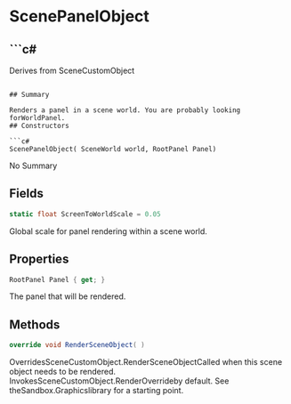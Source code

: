 # ScenePanelObject

## ```c#
Derives from SceneCustomObject
```

## Summary

Renders a panel in a scene world. You are probably looking forWorldPanel.
## Constructors

```c#
ScenePanelObject( SceneWorld world, RootPanel Panel) 
```
No Summary
## Fields

```c#
static float ScreenToWorldScale = 0.05
```
Global scale for panel rendering within a scene world.
## Properties

```c#
RootPanel Panel { get; } 
```
The panel that will be rendered.
## Methods

```c#
override void RenderSceneObject( ) 
```
OverridesSceneCustomObject.RenderSceneObjectCalled when this scene object needs to be rendered.
InvokesSceneCustomObject.RenderOverrideby default. See theSandbox.Graphicslibrary for a starting point.
